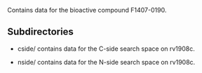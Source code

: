 Contains data for the bioactive compound F1407-0190.

## Subdirectories

- cside/ contains data for the C-side search space on rv1908c.

- nside/ contains data for the N-side search space on rv1908c.

